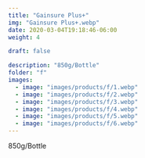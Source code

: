 ```yaml
---
title: "Gainsure Plus+"
img: "Gainsure Plus+.webp"
date: 2020-03-04T19:18:46-06:00
weight: 4

draft: false

description: "850g/Bottle"
folder: "f"
images:
  - image: "images/products/f/1.webp"
  - image: "images/products/f/2.webp"
  - image: "images/products/f/3.webp"
  - image: "images/products/f/4.webp"
  - image: "images/products/f/5.webp"
  - image: "images/products/f/6.webp"
---
```


850g/Bottle
